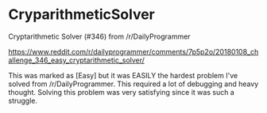 # CryparithmeticSolver
Cryptarithmetic Solver (#346) from /r/DailyProgrammer

https://www.reddit.com/r/dailyprogrammer/comments/7p5p2o/20180108_challenge_346_easy_cryptarithmetic_solver/

This was marked as [Easy] but it was EASILY the hardest problem I've solved from /r/DailyProgrammer. This required a lot of 
debugging and heavy thought. Solving this problem was very satisfying since it was such a struggle.
